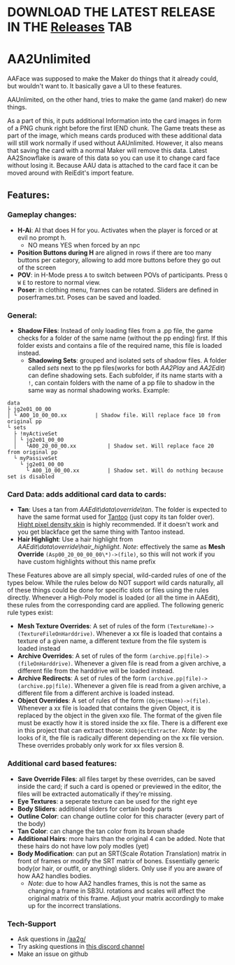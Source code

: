 
# DOWNLOAD THE LATEST RELEASE IN THE [Releases](https://github.com/aa2g/AA2Unlimited/releases) TAB

# AA2Unlimited
AAFace was supposed to make the Maker do things that it already could, but wouldn't want to. 
It basically gave a UI to these features.

AAUnlimited, on the other hand, tries to make the game (and maker) do new things.

As a part of this, it puts additional Information into the card images in form of a PNG chunk right before the first IEND chunk. The Game treats these as part of the image, which means cards produced with these additional data will still work normally if used without AAUnlimited. However, it also means that saving the card with a normal Maker will remove this data. Latest AA2Snowflake is aware of this data so you can use it to change card face without losing it. Because AAU data is attached to the card face it can be moved around with ReiEdit's import feature.

## Features:

### Gameplay changes:
- **H-Ai**: AI that does H for you. Activates when the player is forced or at evil no prompt h.
	- NO means YES when forced by an npc
- **Position Buttons during H** are aligned in rows if there are too many buttons per category, allowing to add more buttons before they go out of the screen
- **POV**: in H-Mode press `A` to switch between POVs of participants. Press `Q` `W` `E` to restore to normal view.
- **Poser**: in clothing menu, frames can be rotated. Sliders are defined in poserframes.txt. Poses can be saved and loaded.

### General:
- **Shadow Files**: Instead of only loading files from a .pp file, the game checks for a folder of the same name (without the pp ending) first. If this folder exists and contains a file of the required name, this file is loaded instead.
   - **Shadowing Sets**: grouped and isolated sets of shadow files. A folder called *sets* next to the pp files(works for both *AA2Play* and *AA2Edit*) can define shadowing sets. Each subfolder, if its name starts with a `!`, can contain folders with the name of a pp file to shadow in the same way as normal shadowing works. Example:
```
data
├ jg2e01_00_00
│ └ A00_10_00_00.xx			| Shadow file. Will replace face 10 from original pp
└ sets
  ├ !myActiveSet
  │ └ jg2e01_00_00
  │   └A00_20_00_00.xx			| Shadow set. Will replace face 20 from original pp
  └ myPassiveSet
    └ jg2e01_00_00
      └ A00_10_00_00.xx			| Shadow set. Will do nothing because set is disabled
```

### Card Data: adds additional card data to cards:
- **Tan**: Uses a tan from *AAEdit\data\override\tan*. The folder is expected to have the same format used for [Tantoo](http://www.hongfire.com/forum/forum/hentai-lair/hf-modding-translation/artificial-academy-2-mods/409828-skin-cum-tan-nipples-lips-manager-pack-aa2tantoo) (just copy its tan folder over). [Hight pixel density skin](https://mega.nz/#F!ZMh1QD5a!lPAANflSsmkjOjywPatYCg) is highly recommended. If it doesn't work and you get blackface get the same thing with Tantoo instead.
- **Hair Highlight**: Use a hair highlight from *AAEdit\data\override\hair_highlight*. *Note*: effectively the same as **Mesh Override** `(Asp00_20_00_00_00\*)->(file)`, so this will not work if you have custom highlights without this name prefix

These Features above are all simply special, wild-carded rules of one of the types below. While the rules below do NOT support wild cards naturally, all of these things could be done for specific slots or files using the rules directly. Whenever a High-Poly model is loaded (or all the time in AAEdit), these rules from the corresponding card are applied. The following generic rule types exist:
- **Mesh Texture Overrides**: A set of rules of the form `(TextureName)->(TextureFileOnHarddrive)`. Whenever a xx file is loaded that contains a texture of a given name, a different texture from the file system is loaded instead
- **Archive Overrides**: A set of rules of the form `(archive.pp|file)->(fileOnHarddrive)`. Whenever a given file is read from a given archive, a different file from the harddrive will be loaded instead.
- **Archive Redirects**: A set of rules of the form `(archive.pp|file)->(archive.pp|file)`. Whenever a given file is read from a given archive, a different file from a different archive is loaded instead.
- **Object Overrides**:  A set of rules of the form `(ObjectName)->(file)`. Whenever a xx file is loaded that contains the given Object, it is replaced by the object in the given xxo file. The format of the given file must be exactly how it is stored inside the xx file. There is a different exe in this project that can extract those: `XXObjectExtracter`. *Note*: by the looks of it, the file is radically different depending on the xx file version. These overrides probably only work for xx files version 8.
  
### Additional card based features:
- **Save Override Files**: all files target by these overrides, can be saved inside the card; if such a card is opened or previewed in the editor, the files will be extracted automatically if they're missing.
- **Eye Textures**: a seperate texture can be used for the right eye
- **Body Sliders**: additional sliders for certain body parts
- **Outline Color**: can change outline color for this character (every part of the body)
- **Tan Color**: can change the tan color from its brown shade
- **Additional Hairs**: more hairs than the original 4 can be added. Note that these hairs do not have low poly modles (yet)
- **Body Modification**: can put an SRT(*S*cale *R*otation *T*ranslation) matrix in front of frames or modify the SRT matrix of bones. Essentially generic body(or hair, or outfit, or anything) sliders. Only use if you are aware of how AA2 handles bodies.
  - *Note*: due to how AA2 handles frames, this is not the same as changing a frame in SB3U. rotations and scales will affect the original matrix of this frame. Adjust your matrix accordingly to make up for the incorrect translations.

### Tech-Support
- Ask questions in [/aa2g/](https://boards.4chan.org/vg/aa2g)
- Try asking questions in [this discord channel](https://discord.gg/wtUvuTR)
- Make an issue on github
